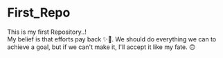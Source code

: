 # First_Repo
This is my first Repository..! <br>
My belief is that efforts pay back ✨💖. We should do everything we can to achieve a goal, but if we can't make it, I'll accept it like my fate. 🙃
